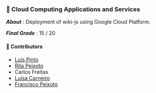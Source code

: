 ### :pushpin: Cloud Computing Applications and Services

***About*** : Deployment of wiki-js using Google Cloud Platform. 

***Final Grade*** : 15 / 20

#### :handshake: Contributors 
- [Luís Pinto](https://github.com/L-Pinto)
- [Rita Peixoto](https://github.com/rita-peixoto)
- Carlos Freitas
- [Luísa Carneiro](https://github.com/Analucar)
- [Francisco Peixoto](https://github.com/eramsodoiseuros)
